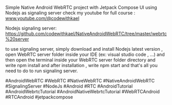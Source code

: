 Simple Native Android WebRTC project with Jetpack Compose UI using Nodejs as signaling server
check my youtube for full course : www.youtube.com/@codewithkael

Nodejs signaling server:
https://github.com/codewithkael/NativeAndroidWebRTC/tree/master/webrtc%20server
 
to use signaling server, simply download and install Nodejs latest version ,
open WebRTC server folder inside your IDE (ex: visual studio code , ...)
and then open the terminal inside your WebRTC  server folder directory and
write npm install and after installation , write npm start and that's all you need to do
to run signaling server.
















#AndroidWebRTC #WebRTC #NativeWebRTC #NativeAndroidWebRTC #SignalingServer #NodeJs #Android #RTC
#AndroidTutorial #AndroidWebrtcTutorial #AndroidNativeWebrtcTutorial #WebRTCAndroid #RTCAndroid #jetpackcompose
